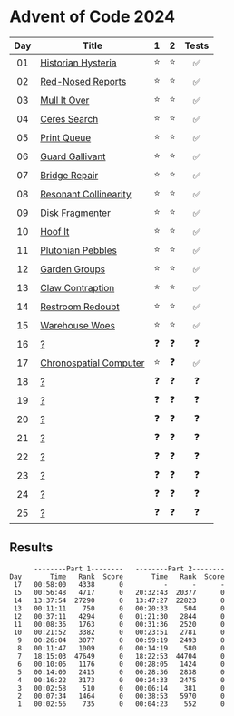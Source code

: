 # Advent of Code 2024

| Day | Title                                                          |     1      |     2      |       Tests        |
| :-: | -------------------------------------------------------------- | :--------: | :--------: | :----------------: |
| 01  | [Historian Hysteria](https://adventofcode.com/2024/day/1)      |   :star:   |   :star:   | :white_check_mark: |
| 02  | [Red-Nosed Reports](https://adventofcode.com/2024/day/2)       |   :star:   |   :star:   | :white_check_mark: |
| 03  | [Mull It Over](https://adventofcode.com/2024/day/3)            |   :star:   |   :star:   | :white_check_mark: |
| 04  | [Ceres Search](https://adventofcode.com/2024/day/4)            |   :star:   |   :star:   | :white_check_mark: |
| 05  | [Print Queue](https://adventofcode.com/2024/day/5)             |   :star:   |   :star:   | :white_check_mark: |
| 06  | [Guard Gallivant](https://adventofcode.com/2024/day/6)         |   :star:   |   :star:   | :white_check_mark: |
| 07  | [Bridge Repair](https://adventofcode.com/2024/day/7)           |   :star:   |   :star:   | :white_check_mark: |
| 08  | [Resonant Collinearity](https://adventofcode.com/2024/day/8)   |   :star:   |   :star:   | :white_check_mark: |
| 09  | [Disk Fragmenter](https://adventofcode.com/2024/day/9)         |   :star:   |   :star:   | :white_check_mark: |
| 10  | [Hoof It](https://adventofcode.com/2024/day/10)                |   :star:   |   :star:   | :white_check_mark: |
| 11  | [Plutonian Pebbles](https://adventofcode.com/2024/day/11)      |   :star:   |   :star:   | :white_check_mark: |
| 12  | [Garden Groups](https://adventofcode.com/2024/day/12)          |   :star:   |   :star:   | :white_check_mark: |
| 13  | [Claw Contraption](https://adventofcode.com/2024/day/13)       |   :star:   |   :star:   | :white_check_mark: |
| 14  | [Restroom Redoubt](https://adventofcode.com/2024/day/14)       |   :star:   |   :star:   | :white_check_mark: |
| 15  | [Warehouse Woes](https://adventofcode.com/2024/day/15)         |   :star:   |   :star:   | :white_check_mark: |
| 16  | [?](https://adventofcode.com/2024/day/16)                      | :question: | :question: |     :question:     |
| 17  | [Chronospatial Computer](https://adventofcode.com/2024/day/17) |   :star:   | :question: | :white_check_mark: |
| 18  | [?](https://adventofcode.com/2024/day/18)                      | :question: | :question: |     :question:     |
| 19  | [?](https://adventofcode.com/2024/day/19)                      | :question: | :question: |     :question:     |
| 20  | [?](https://adventofcode.com/2024/day/20)                      | :question: | :question: |     :question:     |
| 21  | [?](https://adventofcode.com/2024/day/21)                      | :question: | :question: |     :question:     |
| 22  | [?](https://adventofcode.com/2024/day/22)                      | :question: | :question: |     :question:     |
| 23  | [?](https://adventofcode.com/2024/day/23)                      | :question: | :question: |     :question:     |
| 24  | [?](https://adventofcode.com/2024/day/24)                      | :question: | :question: |     :question:     |
| 25  | [?](https://adventofcode.com/2024/day/25)                      | :question: | :question: |     :question:     |

## Results

```text
      --------Part 1--------   --------Part 2--------
Day       Time   Rank  Score       Time   Rank  Score
 17   00:58:00   4338      0          -      -      -
 15   00:56:48   4717      0   20:32:43  20377      0
 14   13:37:54  27290      0   13:47:27  22823      0
 13   00:11:11    750      0   00:20:33    504      0
 12   00:37:11   4294      0   01:21:30   2844      0
 11   00:08:36   1763      0   00:31:36   2520      0
 10   00:21:52   3382      0   00:23:51   2781      0
  9   00:26:04   3077      0   00:59:19   2493      0
  8   00:11:47   1009      0   00:14:19    580      0
  7   18:15:03  47649      0   18:22:53  44704      0
  6   00:10:06   1176      0   00:28:05   1424      0
  5   00:14:00   2415      0   00:28:36   2838      0
  4   00:16:22   3173      0   00:24:33   2475      0
  3   00:02:58    510      0   00:06:14    381      0
  2   00:07:34   1464      0   00:38:53   5970      0
  1   00:02:56    735      0   00:04:23    552      0
```
